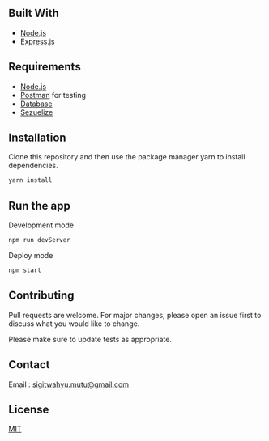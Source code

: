 

## Built With
* [Node.js](https://nodejs.org/en/)
* [Express.js](https://expressjs.com/)

## Requirements
* [Node.js](https://nodejs.org/en/)
* [Postman](https://www.getpostman.com/) for testing
* [Database](sigit.sql)
* [Sezuelize](https://sequelize.org/)
## Installation

Clone this repository and then use the package manager yarn to install dependencies.


```bash
yarn install
```


## Run the app

Development mode

```bash
npm run devServer
```

Deploy mode

```bash
npm start
```

## Contributing
Pull requests are welcome. For major changes, please open an issue first to discuss what you would like to change.

Please make sure to update tests as appropriate.

## Contact

Email : sigitwahyu.mutu@gmail.com

## License
[MIT](https://choosealicense.com/licenses/mit/)
